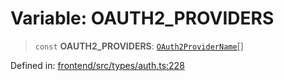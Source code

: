 # Variable: OAUTH2_PROVIDERS

> `const` **OAUTH2_PROVIDERS**:
> [`OAuth2ProviderName`](../type-aliases/OAuth2ProviderName.md)[]

Defined in:
[frontend/src/types/auth.ts:228](https://github.com/lsendel/sass/blob/ca8b2b87627589617e0de57047e1f50d53e78078/frontend/src/types/auth.ts#L228)
